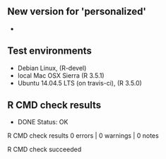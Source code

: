 ## New version for 'personalized'

* 

## Test environments

* Debian Linux, (R-devel)
* local Mac OSX Sierra (R 3.5.1)
* Ubuntu 14.04.5 LTS (on travis-ci), (R 3.5.0)

## R CMD check results

* DONE
Status: OK



R CMD check results
0 errors | 0 warnings | 0 notes

R CMD check succeeded
